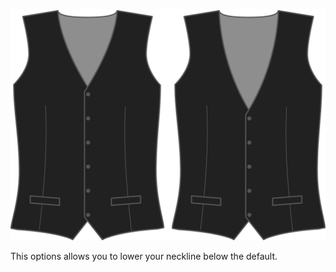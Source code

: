 ![Ausschnitt Tiefe](necklinedrop.svg)

This options allows you to lower your neckline below the default.

